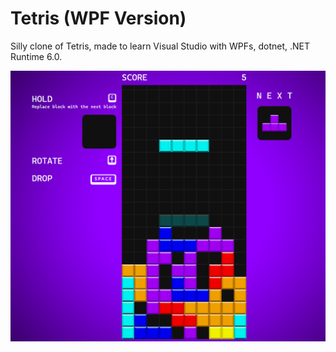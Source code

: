 # Tetris (WPF Version)

Silly clone of Tetris, made to learn Visual Studio with WPFs, dotnet, .NET Runtime 6.0.

<img src="tetris-demo.png" width="600px" />
